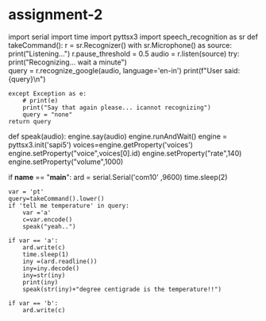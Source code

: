 # assignment-2
import serial
import time
import pyttsx3
import speech_recognition as sr 
def takeCommand():
    r = sr.Recognizer()
    with sr.Microphone() as source:
        print("Listening...")
        r.pause_threshold = 0.5
        audio = r.listen(source)
    try:
        print("Recognizing... wait a minute")    
        query = r.recognize_google(audio, language='en-in')
        print(f"User said: {query}\n")

    except Exception as e:
        # print(e)    
        print("Say that again please... icannot recognizing")  
        query = "none"
    return query



def speak(audio):
    engine.say(audio)
    engine.runAndWait()
engine = pyttsx3.init('sapi5')
voices=engine.getProperty('voices')
engine.setProperty("voice",voices[0].id)
engine.setProperty("rate",140)
engine.setProperty("volume",1000)


if __name__ == "__main__":
    ard = serial.Serial('com10' ,9600)
    time.sleep(2)
  
    var = 'pt'
    query=takeCommand().lower()
    if 'tell me temperature' in query:
        var ='a'
        c=var.encode()
        speak("yeah..")

    if var == 'a':
        ard.write(c)
        time.sleep(1)
        iny =(ard.readline())
        iny=iny.decode()
        iny=str(iny)
        print(iny)
        speak(str(iny)+"degree centigrade is the temperature!!")

    if var == 'b':
        ard.write(c)
